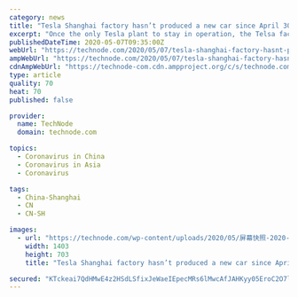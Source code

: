 ```yaml
---
category: news
title: "Tesla Shanghai factory hasn’t produced a new car since April 30"
excerpt: "Once the only Tesla plant to stay in operation, the Telsa factory has not spared from the ripple effects of the Covid-19 pandemic."
publishedDateTime: 2020-05-07T09:35:00Z
webUrl: "https://technode.com/2020/05/07/tesla-shanghai-factory-hasnt-produced-a-new-car-since-april-30/"
ampWebUrl: "https://technode.com/2020/05/07/tesla-shanghai-factory-hasnt-produced-a-new-car-since-april-30/"
cdnAmpWebUrl: "https://technode-com.cdn.ampproject.org/c/s/technode.com/2020/05/07/tesla-shanghai-factory-hasnt-produced-a-new-car-since-april-30/"
type: article
quality: 70
heat: 70
published: false

provider:
  name: TechNode
  domain: technode.com

topics:
  - Coronavirus in China
  - Coronavirus in Asia
  - Coronavirus

tags:
  - China-Shanghai
  - CN
  - CN-SH

images:
  - url: "https://technode.com/wp-content/uploads/2020/05/屏幕快照-2020-05-07-下午4.16.18.png"
    width: 1403
    height: 703
    title: "Tesla Shanghai factory hasn’t produced a new car since April 30"

secured: "KTckeai7QdHMwE4z2HSdLSfixJeWaeIEpecMRs6lMwcAfJAHKyy05EroC2O7lOsga9Biq0tjl6yFIFzkUY8i/R42xAgVrnRdmJRpnPOhUaJ9qwc/uwq358lwVpe3He9HgkM/9dS4GGREve9XHBQAe2zfc3ANgLI4PAjxVyukP8g9NqTPaEALih/kSD7zmOCjIYtqnBAF8XUkRP8g0DRF4Ldbub1qWe9JBJUcK7g+K7bq3P5ojdmQ4u+lOHj/rwUUetB40vzHe+ud2Gv/T6QU7aFiv6CTdwZmqJqJJsiVuQWJ8SLbc388AFBPsnjAa/Kj;O4sa7ZIuIVHWraFUlzdgUg=="
---
```



